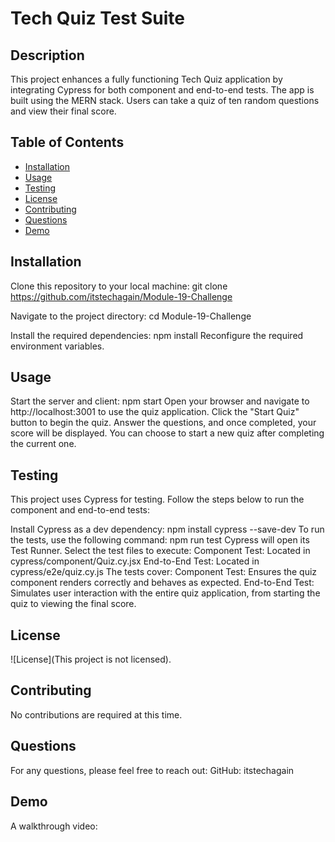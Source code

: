 # Tech Quiz Test Suite

## Description
This project enhances a fully functioning Tech Quiz application by integrating Cypress for both component and end-to-end tests. 
The app is built using the MERN stack. Users can take a quiz of ten random questions and view their final score.

## Table of Contents
- [Installation](#installation)
- [Usage](#usage)
- [Testing](#testing)
- [License](#license)
- [Contributing](#contributing)
- [Questions](#questions)
- [Demo](#demo)

## Installation
Clone this repository to your local machine:
git clone https://github.com/itstechagain/Module-19-Challenge

Navigate to the project directory:
cd Module-19-Challenge

Install the required dependencies:
npm install
Reconfigure the required environment variables.

## Usage
Start the server and client:
npm start
Open your browser and navigate to http://localhost:3001 to use the quiz application.
Click the "Start Quiz" button to begin the quiz.
Answer the questions, and once completed, your score will be displayed.
You can choose to start a new quiz after completing the current one.

## Testing
This project uses Cypress for testing. Follow the steps below to run the component and end-to-end tests:

Install Cypress as a dev dependency:
npm install cypress --save-dev
To run the tests, use the following command:
npm run test
Cypress will open its Test Runner. Select the test files to execute:
Component Test: Located in cypress/component/Quiz.cy.jsx
End-to-End Test: Located in cypress/e2e/quiz.cy.js
The tests cover:
Component Test: Ensures the quiz component renders correctly and behaves as expected.
End-to-End Test: Simulates user interaction with the entire quiz application, from starting the quiz to viewing the final score.

## License
![License](This project is not licensed).

## Contributing
No contributions are required at this time.

## Questions
For any questions, please feel free to reach out:
GitHub: itstechagain

## Demo
A walkthrough video: 

